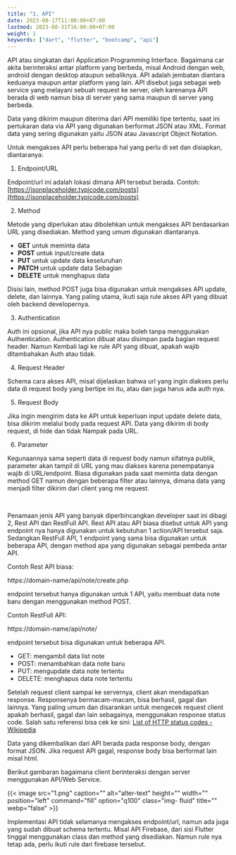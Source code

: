 ```yaml
---
title: "1. API"
date: 2023-08-17T11:00:00+07:00
lastmod: 2023-08-31T16:00:00+07:00
weight: 1
keywords: ["dart", "flutter", "bootcamp", "api"]
---
```


API atau singkatan dari Application Programming Interface. Bagaimana car akita berinteraksi antar platform yang berbeda, misal Android dengan web, android dengan desktop ataupun sebaliknya. API adalah jembatan diantara keduanya maupun antar platform yang lain. API disebut juga sebagai web service yang melayani sebuah request ke server, oleh karenanya API berada di web namun bisa di server yang sama maupun di server yang berbeda.

Data yang dikirim maupun diterima dari API memiliki tipe tertentu, saat ini pertukaran data via API yang digunakan berformat JSON atau XML. Format data yang sering digunakan yaitu JSON atau Javascript Object Notation.

Untuk mengakses API perlu beberapa hal yang perlu di set dan disiapkan, diantaranya:

1. Endpoint/URL

Endpoint/url ini adalah lokasi dimana API tersebut berada. Contoh:\
[https://jsonplaceholder.typicode.com/posts](https://jsonplaceholder.typicode.com/posts)

2. Method

Metode yang diperlukan atau dibolehkan untuk mengakses API berdasarkan URL yang disediakan. Method yang umum digunakan diantaranya.

- **GET** untuk meminta data
- **POST** untuk input/create data
- **PUT** untuk update data keseluruhan
- **PATCH** untuk update data Sebagian
- **DELETE** untuk menghapus data

Disisi lain, method POST juga bisa digunakan untuk mengakses API update, delete, dan lainnya. Yang paling utama, ikuti saja rule akses API yang dibuat oleh backend developernya.

3. Authentication

Auth ini opsional, jika API nya public maka boleh tanpa menggunakan Authentication. Authentication dibuat atau disimpan pada bagian request header. Namun Kembali lagi ke rule API yang dibuat, apakah wajib ditambahakan Auth atau tidak.

4. Request Header

Schema cara akses API, misal dijelaskan bahwa url yang ingin diakses perlu data di request body yang bertipe ini itu, atau dan juga harus ada auth nya.

5. Request Body

Jika ingin mengirim data ke API untuk keperluan input update delete data, bisa dikirim melalui body pada request API. Data yang dikirim di body request, di hide dan tidak Nampak pada URL.

6. Parameter

Kegunaannya sama seperti data di request body namun sifatnya publik, parameter akan tampil di URL yang mau diakses karena penempatanya wajib di URL/endpoint. Biasa digunakan pada saat meminta data dengan method GET namun dengan beberapa filter atau lainnya, dimana data yang menjadi filter dikirim dari client yang me request.

<br>

Penamaan jenis API yang banyak diperbincangkan developer saat ini dibagi 2, Rest API dan RestFull API. Rest API atau API biasa disebut untuk API yang endpoint nya hanya digunakan untuk kebutuhan 1 action/API tersebut saja. Sedangkan RestFull API, 1 endpoint yang sama bisa digunakan untuk beberapa API, dengan method apa yang digunakan sebagai pembeda antar API.

Contoh Rest API biasa:

https://domain-name/api/note/create.php

endpoint tersebut hanya digunakan untuk 1 API, yaitu membuat data note baru dengan menggunakan method POST.

Contoh RestFull API:

https://domain-name/api/note/

endpoint tersebut bisa digunakan untuk beberapa API.

- GET: mengambil data list note
- POST: menambahkan data note baru
- PUT: mengupdate data note tertentu
- DELETE: menghapus data note tertentu

Setelah request client sampai ke servernya, client akan mendapatkan response. Responsenya bermacam-macam, bisa berhasil, gagal dan lainnya. Yang paling umum dan disarankan untuk mengecek request client apakah berhasil, gagal dan lain sebagainya, menggunakan response status code. Salah satu referensi bisa cek ke sini: [List of HTTP status codes - Wikipedia](https://en.wikipedia.org/wiki/List_of_HTTP_status_codes)

Data yang dikembalikan dari API berada pada response body, dengan format JSON. Jika request API gagal, response body bisa berformat lain misal html.

Berikut gambaran bagaimana client berinteraksi dengan server menggunakan API/Web Service.

{{< image src="1.png" caption="" alt="alter-text" height="" width="" position="left" command="fill" option="q100" class="img- fluid" title="" webp="false" >}}

Implementasi API tidak selamanya mengakses endpoint/url, namun ada juga yang sudah dibuat schema tertentu. Misal API Firebase, dari sisi Flutter tinggal menggunakan class dan method yang disediakan. Namun rule nya tetap ada, perlu ikuti rule dari firebase tersebut.

<br>
